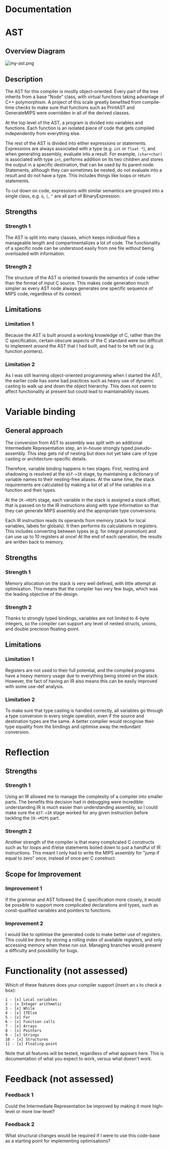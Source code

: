 Documentation
=============

AST
===

Overview Diagram
----------------

![my-ast.png](my-ast.png)

Description
-----------

The AST for this compiler is mostly object-oriented. Every part of the tree inherits from a base "Node" class, with virtual functions taking advantage of C++ polymorphism. A project of this scale greatly benefited from compile-time checks to make sure that functions such as PrintAST and GenerateMIPS were overridden in all of the derived classes.

At the top level of the AST, a program is divided into variables and functions. Each function is an isolated piece of code that gets compiled independently from everything else.

The rest of the AST is divided into either expressions or statements. Expressions are always associated with a type (e.g. `int` or `float *`), and when generating assembly, evaluate into a result. For example, `(char+char)` is associated with type `int`, performs addition on its two children and stores the output in a specific destination, that can be used by its parent node. Statements, although they can sometimes be nested, do not evaluate into a result and do not have a type. This includes things like loops or return statements.

To cut down on code, expressions with similar semantics are grouped into a single class, e.g. `&`, `|`, `^` are all part of BinaryExpression.


Strengths
---------

### Strength 1

The AST is split into many classes, which keeps individual files a manageable length and compartmentalizes a lot of code. The functionality of a specific node can be understood easily from one file without being overloaded with information.

### Strength 2

The structure of the AST is oriented towards the semantics of code rather than the format of input C source. This makes code generation much simpler as every AST node always generates one specific sequence of MIPS code, regardless of its context.

Limitations
-----------

### Limitation 1

Because the AST is built around a working knowledge of C, rather than the C specification, certain obscure aspects of the C standard were too difficult to implement around the AST that I had built, and had to be left out (e.g. function pointers).

### Limitation 2

As I was still learning object-oriented programming when I started the AST, the earlier code has some bad practices such as heavy use of dynamic casting to walk up and down the object hierarchy. This does not seem to affect functionality at present but could lead to maintainability issues.


Variable binding
================

General approach
----------------

The conversion from AST to assembly was split with an additional Intermediate Representation step, an in-house strongly typed pseudo-assembly. This step gets rid of nesting but does not yet take care of type casting or architecture-specific details.

Therefore, variable binding happens in two stages. First, nesting and shadowing is resolved at the `AST->IR` stage, by maintaining a dictionary of variable names to their nesting-free aliases. At the same time, the stack requirements are calculated by making a list of all of the variables in a function and their types.

At the `IR->MIPS` stage, each variable in the stack is assigned a stack offset, that is passed on to the IR instructions along with type information so that they can generate MIPS assembly and the appropriate type conversions.

Each IR instruction reads its operands from memory (stack for local variables, labels for globals). It then performs its calculations in registers. This includes converting between types (e.g. for integral promotion) and can use up to 10 registers at once! At the end of each operation, the results are written back to memory.

Strengths
---------

### Strength 1

Memory allocation on the stack is very well defined, with little attempt at optimisation. This means that the compiler has very few bugs, which was the leading objective of the design.

### Strength 2

Thanks to strongly typed bindings, variables are not limited to 4-byte integers, so the compiler can support any level of nested structs, unions, and double precision floating-point.

Limitations
-----------

### Limitation 1

Registers are not used to their full potential, and the compiled programs have a heavy memory usage due to everything being stored on the stack. However, the fact of having an IR also means this can be easily improved with some use-def analysis.

### Limitation 2

To make sure that type casting is handled correctly, all variables go through a type conversion in every single operation, even if the source and destination types are the same. A better compiler would recognise their type equality from the bindings and optimise away the redundant conversion.

Reflection
==========

Strengths
---------

### Strength 1

Using an IR allowed me to manage the complexity of a compiler into smaller parts. The benefits this decision had in debugging were incredible: understanding IR is much easier than understanding assembly, so I could make sure the `AST->IR` stage worked for any given instruction before tackling the `IR->MIPS` part.

### Strength 2

Another strength of the compiler is that many complicated C constructs such as for loops and if/else statements boiled down to just a handful of IR instructions. This meant I only had to write the MIPS assembly for "jump if equal to zero" once, instead of once per C construct.

Scope for Improvement
---------------------

### Improvement 1

If the grammar and AST followed the C specification more closely, it would be possible to support more complicated declarations and types, such as const-qualified variables and pointers to functions.

### Improvement 2

I would like to optimise the generated code to make better use of registers. This could be done by storing a rolling index of available registers, and only accessing memory when these run out. Managing branches would present a difficulty and possibility for bugs.


Functionality (not assessed)
============================

Which of these features does your compiler support (insert
an `x` to check a box):

```
1 - [x] Local variables
2 - [x Integer arithmetic
3 - [x] While
4 - [x] IfElse
5 - [x] For
6 - [x] Function calls
7 - [x] Arrays
8 - [x] Pointers
9 - [x] Strings
10 - [x] Structures
11 - [x] Floating-point
```

Note that all features will be tested, regardless of what
appears here. This is documentation of what you expect to work,
versus what doesn't work.


Feedback (not assessed)
=======================

### Feedback 1

Could the Intermediate Representation be improved by making it more high-level or more low-level?

### Feedback 2

What structural changes would be required if I were to use this code-base as a starting point for implementing optimisations?
